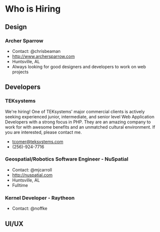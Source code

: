 # Who is Hiring

## Design

### Archer Sparrow
- Contact: @chrisbeaman
- http://www.archersparrow.com
- Huntsville, AL
- Always looking for good designers and developers to work on web projects

## Developers

### TEKsystems
We're hiring! One of TEKsystems' major commercial clients is actively seeking experienced junior, intermediate, and senior level Web Application Developers with a strong focus in PHP. They are an amazing company to work for with awesome benefits and an unmatched cultural environment. If you are interested, please contact me.

- tcomer@teksystems.com
- (256)-924-7716

### Geospatial/Robotics Software Engineer - NuSpatial
- Contact: @mjcarroll
- http://nuspatial.com
- Huntsville, AL
- Fulltime

### Kernel Developer - Raytheon
- Contact: @noffke

## UI/UX

